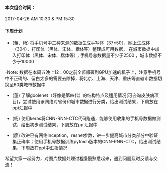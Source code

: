 ####  本次组会时间：
 
 2017-04-26 AM 10:30 & PM 15:30
 
 #### 下周计划
 
 - (董、杨) 将手机号中三种来源的数据生成手写体（37*50）、网上生成体（304）、打印体（黑体、宋体、楷体等）整理成可用数据，
           在城市数据中加入打印体（黑体、宋体、楷体等）；手机号总数据量不少于2500 ，城市数据不少于10000
           
 -Note: 数据在本周五晚上12：00之前全部部署到GPU加速的机子上，注意手机号中不正确的、留白太多的需要去除掉，将北京、上海、天津、重庆等直辖市数据切换至60类城市数据中
          
 
 - (董) 了解goolenet（好像是第四代）的结构特点及适用情况(可咨询皮肤病项目)，尝试使用该网络对省份和城市数据进行分类，给出测试结果，下周放在ppt汇报中
 
 - (杨) 使用keras将CNN-RNN-CTC代码跑通，能够使用收集的手机号数据做测试，给出初步测试结果，下周放在ppt汇报中
  
 - (廖) 改进已有网络Inception，resnet参数，进一步提高城市分类部分中验证集正确率；使用手机号数据训练pytorch版本的CNN-RNN-CTC，给出测试结果，下周放在ppt中汇报情况
 
 
 
 
 
 
 
 
 
 
 
 希望大家一起努力，对图片数据处理过程慢慢熟悉起来，遇到问题及时反馈与交流！
